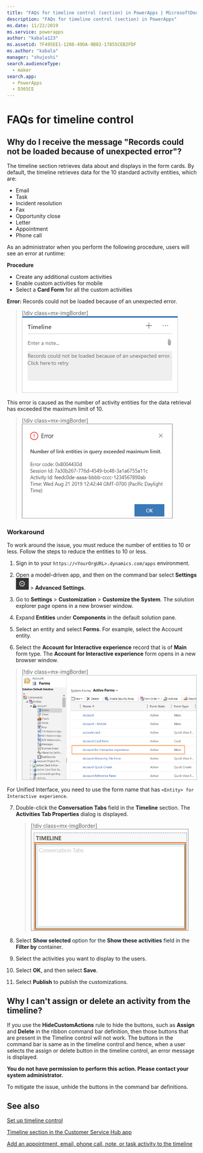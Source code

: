 ```yaml
---
title: "FAQs for timeline control (section) in PowerApps | MicrosoftDocs"
description: "FAQs for timeline control (section) in PowerApps"
ms.date: 11/22/2019
ms.service: powerapps
author: "kabala123"
ms.assetid: 7F495EE1-1208-49DA-9B02-17855CEB2FDF
ms.author: "kabala"
manager: "shujoshi"
search.audienceType: 
  - maker
search.app: 
  - PowerApps
  - D365CE
---
```


# FAQs for timeline control

## Why do I receive the message "Records could not be loaded because of unexpected error"?

The timeline section retrieves data about and displays in the form cards. By default, the timeline retrieves data for the 10 standard activity entities, which are:

-	Email
-	Task
-	Incident resolution
-	Fax
-	Opportunity close
-	Letter
-	Appointment
-	Phone call

As an administrator when you perform the following procedure, users will see an error at runtime:

**Procedure**
-	Create any additional custom activities
-	Enable custom activities for mobile
-	Select a **Card Form** for all the custom activities 

**Error:** Records could not be loaded because of an unexpected error.

   > [!div class=mx-imgBorder] 
   > ![Records could not be loaded because of an unexpected error.](media/timeline-error1.png "Records could not be loaded because of an unexpected error.")

This error is caused as the number of activity entities for the data retrieval has exceeded the maximum limit of 10.

   > [!div class=mx-imgBorder] 
   > ![Number of link entities in query exceeded maximum limit](media/timeline-error2.png "[Number of link entities in query exceeded maximum limit")

### Workaround

To work around the issue, you must reduce the number of entities to 10 or less. Follow the steps to reduce the entities to 10 or less.

1.	Sign in to your `https://<YourOrgURL>.dynamics.com/apps` environment.

2. Open a model-driven app, and then on the command bar select **Settings** ![Settings](../model-driven-apps/media/powerapps-gear.png) > **Advanced  Settings**.

3.	Go to **Settings** > **Customization** > **Customize the System**. The solution explorer page opens in a new browser window.

4.	 Expand **Entities** under **Components** in the default solution pane.

5.	Select an entity and select **Forms**. For example, select the Account entity.

6.	Select the **Account for Interactive experience** record that is of **Main** form type. The **Account for Interactive experience** form opens in a new browser window.

   > [!div class=mx-imgBorder] 
   > ![Select the entity form with interactive experience in the name](media/account-interactive-experience.png "Select the entity form with interactive experience in the name")

   For Unified Interface, you need to use the form name that has `<Entity> for Interactive experience`.

7.	Double-click the **Conversation Tabs** field in the **Timeline** section. The **Activities Tab Properties** dialog is displayed.

    > [!div class=mx-imgBorder] 
    > ![Double-click the field in the social pane](media/timeline-conversation-tabs-field.png "Double-click the field in the social pane")  

8.	Select **Show selected** option for the **Show these activities** field in the **Filter by** container.

9.	Select the activities you want to display to the users.

10.	Select **OK**, and then select **Save**.

11.	Select **Publish** to publish the customizations.


## Why I can't assign or delete an activity from the timeline?

If you use the **HideCustomActions** rule to hide the buttons, such as **Assign** and **Delete** in the ribbon command bar definition, then those buttons that are present in the Timeline control will not work. The buttons in the command bar is same as in the timeline control and hence, when a user selects the assign or delete button in the timeline control, an error message is displayed.

**You do not have permission to perform this action. Please contact your system administrator.**

To mitigate the issue, unhide the buttons in the command bar definitions.

## See also

[Set up timeline control](set-up-timeline-control.md)

[Timeline section in the Customer Service Hub app](https://docs.microsoft.com/dynamics365/customer-service/customer-service-hub-user-guide-basics#timeline)

[Add an appointment, email, phone call, note, or task activity to the timeline](../../user/add-activities.md)